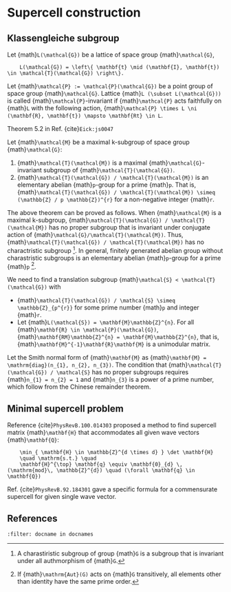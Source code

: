 # Supercell construction

## Klassengleiche subgroup

Let {math}`L(\mathcal{G})` be a lattice of space group {math}`\mathcal{G}`,
```{math}
    L(\mathcal{G}) = \left\{ \mathbf{t} \mid (\mathbf{I}, \mathbf{t}) \in \mathcal{T}(\mathcal{G}) \right\}.
```

Let {math}`\mathcal{P} := \mathcal{P}(\mathcal{G})` be a point group of space group {math}`\mathcal{G}`.
Lattice {math}`L (\subset L(\mathcal{G}))` is called {math}`\mathcal{P}`-invariant if {math}`\mathcal{P}` acts faithfully on {math}`L` with the following action, {math}`\mathcal{P} \times L \ni (\mathbf{R}, \mathbf{t}) \mapsto \mathbf{Rt} \in L`.

Theorem 5.2 in Ref. {cite}`Eick:js0047`

Let {math}`\mathcal{M}` be a maximal k-subgroup of space group {math}`\mathcal{G}`:
1. {math}`\mathcal{T}(\mathcal{M})` is a maximal {math}`\mathcal{G}`-invariant subgroup of {math}`\mathcal{T}(\mathcal{G})`.
2. {math}`\mathcal{T}(\mathcal{G}) / \mathcal{T}(\mathcal{M})` is an elementary abelian {math}`p`-group for a prime {math}`p`. That is, {math}`\mathcal{T}(\mathcal{G}) / \mathcal{T}(\mathcal{M}) \simeq (\mathbb{Z} / p \mathbb{Z})^{r}` for a non-negative integer {math}`r`.

The above theorem can be proved as follows.
When {math}`\mathcal{M}` is a maximal k-subgroup, {math}`\mathcal{T}(\mathcal{G}) / \mathcal{T}(\mathcal{M})` has no proper subgroup that is invariant under conjugate action of {math}`\mathcal{G}/\mathcal{T}(\mathcal{M})`.
Thus, {math}`\mathcal{T}(\mathcal{G}) / \mathcal{T}(\mathcal{M})` has no charactristic subgroup [^charactristic].
In general, finitely generated abelian group without charastristic subgroups is an elementary abelian {math}`p`-group for a prime {math}`p` [^aut].

[^charactristic]: A charastiristic subgroup of group {math}`G` is a subgroup that is invariant under all authmorphism of {math}`G`.
[^aut]: If {math}`\mathrm{Aut}(G)` acts on {math}`G` transitively, all elements other than identity have the same prime order.

We need to find a translation subgroup {math}`\mathcal{S} < \mathcal{T}(\mathcal{G})` with
- {math}`\mathcal{T}(\mathcal{G}) / \mathcal{S} \simeq \mathbb{Z}_{p^{r}}` for some prime number {math}`p` and integer {math}`r`.
- Let {math}`L(\mathcal{S}) = \mathbf{M}\mathbb{Z}^{n}`. For all {math}`\mathbf{R} \in \mathcal{P}(\mathcal{G})`, {math}`\mathbf{RM}\mathbb{Z}^{n} = \mathbf{M}\mathbb{Z}^{n}`, that is, {math}`\mathbf{M}^{-1}\mathbf{R}\mathbf{M}` is a unimodular matrix.

Let the Smith normal form of {math}`\mathbf{M}` as {math}`\mathbf{M} = \mathrm{diag}(n_{1}, n_{2}, n_{3})`.
The condition that {math}`\mathcal{T}(\mathcal{G}) / \mathcal{S}` has no proper subgroups requires {math}`n_{1} = n_{2} = 1` and {math}`n_{3}` is a power of a prime number, which follow from the Chinese remainder theorem.

## Minimal supercell problem

Reference {cite}`PhysRevB.100.014303` proposed a method to find supercell matrix {math}`\mathbf{H}` that accommodates all given wave vectors {math}`\mathbf{Q}`:
```{math}
    \min_{ \mathbf{H} \in \mathbb{Z}^{d \times d} } \det \mathbf{H}
    \quad \mathrm{s.t.} \quad
    \mathbf{H}^{\top} \mathbf{q} \equiv \mathbf{0}_{d} \, (\mathrm{mod}\, \mathbb{Z}^{d}) \quad (\forall \mathbf{q} \in \mathbf{Q})
```

Ref. {cite}`PhysRevB.92.184301` gave a specific formula for a commensurate supercell for given single wave vector.

## References

```{bibliography}
:filter: docname in docnames
```
